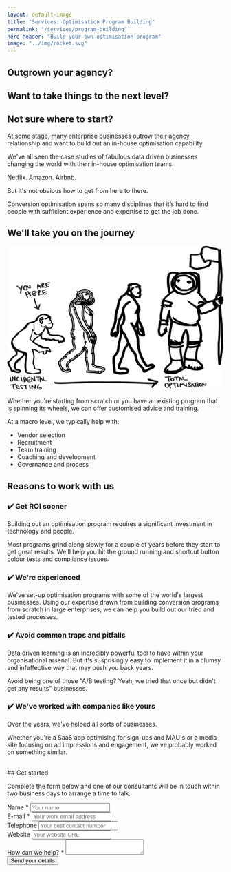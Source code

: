 ```yaml
---
layout: default-image
title: "Services: Optimisation Program Building"
permalink: "/services/program-building"
hero-header: "Build your own optimisation program"
image: "../img/rocket.svg"
---
```


## Outgrown your agency?

## Want to take things to the next level? 

## Not sure where to start?

At some stage, many enterprise businesses outrow their agency relationship and want to build out an in-house optimisation capability. 

We've all seen the case studies of fabulous data driven businesses changing the world with their in-house optimisation teams.

Netflix. Amazon. Airbnb.

But it's not obvious how to get from here to there.

Conversion optimisation spans so many disciplines that it’s hard to find people with sufficient experience and expertise to get the job done.

## We'll take you on the journey

<img class="img-fluid mb-2" src="/img/optimisation-evolution.svg">

Whether you're starting from scratch or you have an existing program that is spinning its wheels, we can offer customised advice and training.

At a macro level, we typically help with:

<ul class="list">
<li>Vendor selection</li>
<li>Recruitment</li>
<li>Team training</li>
<li>Coaching and development</li> 
<li>Governance and process</li>
</ul>

## Reasons to work with us

### ✔️ Get ROI sooner

Building out an optimisation program requires a significant investment in technology and people. 

Most programs grind along slowly for a couple of years before they start to get great results. We'll help you hit the ground running and shortcut button colour tests and compliance issues.

### ✔️ We're experienced

We've set-up optimisation programs with some of the world's largest businesses. Using our expertise drawn from building conversion programs from scratch in large enterprises, we can help you build out our tried and tested processes. 

### ✔️ Avoid common traps and pitfalls

Data driven learning is an incredibly powerful tool to have within your organisational arsenal. But it's susprisingly easy to implement it in a clumsy and infeffective way that may push you back years. 

Avoid being one of those "A/B testing? Yeah, we tried that once but didn't get any results" businesses.

### ✔️ We've worked with companies like yours 

Over the years, we've helped all sorts of businesses. 

Whether you're a SaaS app optimising for sign-ups and MAU's or a media site focusing on ad impressions and engagement, we've probably worked on something similar.

<br />
<a anchor="get-started"></a>
## Get started

Complete the form below and one of our consultants will be in touch within two business days to arrange a time to talk.

<div class="row">
<div class="col-lg-10">
</div>
</div>
<form class="text-sm" action="https://formspree.io/op@publicbasic.com" method="POST">
<div class="row">
<div class="col-md-6">
<div class="form-group">
<label>Name *</label>
<input type="text" placeholder="Your name" name="name" />
</div>
<div class="form-group">
<label>E-mail *</label>
<input type="email"  placeholder="Your work email address" name="_replyto">
</div>
<div class="form-group">
<label>Telephone</label>
<input type="tel" placeholder="Your best contact number" name="telephone" />
</div>
<div class="form-group">
<label>Website</label>
<input type="text" placeholder="Your website URL" name="url" />
</div>
</div>
<div class="col-md-10">
<div class="form-group">
<label>How can we help? *</label>
<textarea placeholder="" name="message"></textarea>
</div>
</div>
</div>
<div class="form-group">
<div class="d-flex align-items-center">
<input class="btn btn-primary btn-lg" style="font-style: bold;" type="submit" value="Send your details"></div>
</div>
</form>

